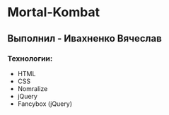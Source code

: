 # Mortal-Kombat
## Выполнил - Ивахненко Вячеслав
### Технологии:
- HTML
- CSS
- Nomralize
- jQuery
- Fancybox (jQuery)
